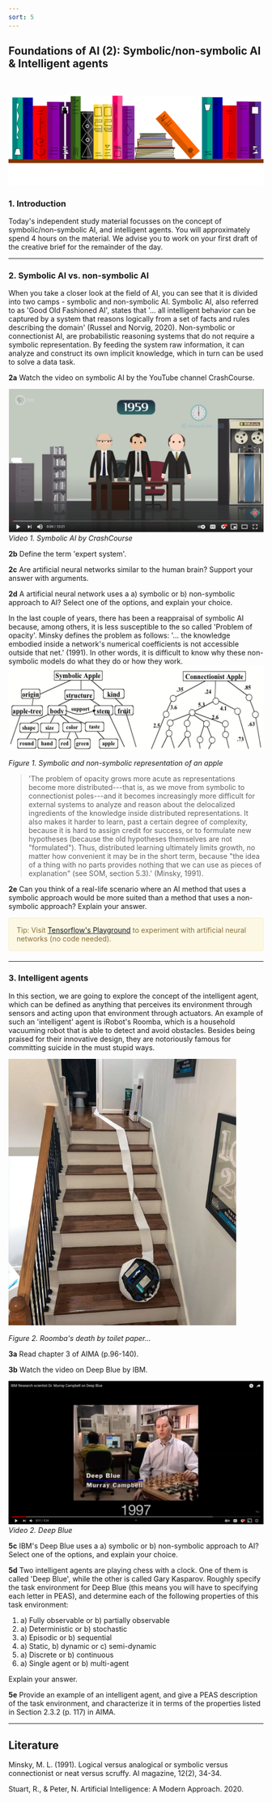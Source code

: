 ```yaml
---
sort: 5
---
```


## __Foundations of AI (2): Symbolic/non-symbolic AI & Intelligent agents__
\
\
<img src="./images/books_banner.png" alt="Books banner" width="600"/>

### 1. Introduction

Today's independent study material focusses on the concept of symbolic/non-symbolic AI, and intelligent agents. You will approximately spend 4 hours on the material. We advise you to work on your first draft of the creative brief for the remainder of the day.

***

### 2. Symbolic AI vs. non-symbolic AI

When you take a closer look at the field of AI, you can see that it is divided into two camps - symbolic and non-symbolic AI. Symbolic AI, also referred to as 'Good Old Fashioned AI', states that '... all intelligent behavior can be captured by a system that reasons logically from a set of facts and rules describing the domain' (Russel and Norvig, 2020). Non-symbolic or connectionist AI, are probabilistic reasoning systems that do not require a symbolic representation. By feeding the system raw information, it can analyze and construct its own implicit knowledge, which in turn can be used to solve a data task.

__2a__ Watch the video on symbolic AI by the YouTube channel CrashCourse.

[![Video 1.](./images/symbolic_ai.jpg)](https://www.youtube.com/watch?v=WHCo4m2VOws "Click on link to open video!")
*Video 1. Symbolic AI by CrashCourse*

__2b__ Define the term 'expert system'.

__2c__ Are artificial neural networks similar to the human brain?  Support your answer with arguments.

__2d__ A artificial neural network uses a a) symbolic or b) non-symbolic approach to AI? Select one of the options, and explain your choice.

In the last couple of years, there has been a reappraisal of symbolic AI because, among others, it is less susceptible to the so called 'Problem of opacity'. Minsky defines the problem as follows: '... the knowledge embodied inside a network's numerical coefficients is not accessible outside that net.' (1991). In other words, it is difficult to know why these non-symbolic models do what they do or how they work.
\
<img src="./images/symbolic_nonsymbolic_AI.png" alt="Symbolic and Non-symbolic AI" width="600"/>

*Figure 1. Symbolic and non-symbolic representation of an apple*

> 'The problem of opacity grows more acute as representations become more distributed---that is, as we move from symbolic to connectionist poles---and it becomes increasingly more difficult for external systems to analyze and reason about the delocalized ingredients of the knowledge inside distributed representations. It also makes it harder to learn, past a certain degree of complexity, because it is hard to assign credit for success, or to formulate new hypotheses (because the old hypotheses themselves are not "formulated"). Thus, distributed learning ultimately limits growth, no matter how convenient it may be in the short term, because "the idea of a thing with no parts provides nothing that we can use as pieces of explanation" (see SOM, section 5.3).' (Minsky, 1991).

__2e__ Can you think of a real-life scenario where an AI method that uses a symbolic approach would be more suited than a method that uses a non-symbolic approach? Explain your answer.

<div style="padding: 15px; border: 1px solid transparent; border-color: transparent; margin-bottom: 20px; border-radius: 4px; color: #8a6d3b;; background-color: #fcf8e3; border-color: #faebcc;">
Tip: Visit <a href="https://playground.tensorflow.org/#activation=tanh&batchSize=10&dataset=circle&regDataset=reg-plane&learningRate=0.03&regularizationRate=0&noise=0&networkShape=4,2&seed=0.12586&showTestData=false&discretize=false&percTrainData=50&x=true&y=true&xTimesY=false&xSquared=false&ySquared=false&cosX=false&sinX=false&cosY=false&sinY=false&collectStats=false&problem=classification&initZero=false&hideText=false/">Tensorflow's Playground</a> to experiment with artificial neural networks (no code needed).
</div>

***

### 3. Intelligent agents

In this section, we are going to explore the concept of the intelligent agent, which can be defined as anything that perceives its environment through sensors and acting upon that environment through actuators. An example of such an 'intelligent' agent is iRobot's Roomba, which is a household vacuuming robot that is able to detect and avoid obstacles. Besides being praised for their innovative design, they are notoriously famous for committing suicide in the must stupid ways.

<img src="./images/roomba.jpg" alt="Symbolic and Non-symbolic AI" width="450"/>

*Figure 2. Roomba's death by toilet paper...*

__3a__ Read chapter 3 of AIMA (p.96-140).

__3b__ Watch the video on Deep Blue by IBM.

[![Video 2.](./images/deep_blue.jpg)](https://www.youtube.com/watch?v=KFSVZlkHHmM "Click on link to open video!")
*Video 2. Deep Blue*

__5c__ IBM's Deep Blue uses a a) symbolic or b) non-symbolic approach to AI? Select one of the options, and explain your choice.

__5d__ Two intelligent agents are playing chess with a clock. One of them is called 'Deep Blue', while the other is called Gary Kasparov. Roughly specify the task environment for Deep Blue (this means you will have to specifying each letter in PEAS), and determine each of the following properties of this task environment:

1. a) Fully observable or b) partially observable
2. a) Deterministic or b) stochastic
3. a) Episodic or b) sequential
4. a) Static, b) dynamic or c) semi-dynamic
5. a) Discrete or b) continuous
6. a) Single agent or b) multi-agent

Explain your answer.

__5e__ Provide an example of an intelligent agent, and give a PEAS description of the task environment, and characterize it in terms of the properties listed in Section 2.3.2 (p. 117) in AIMA.

***

## __Literature__
Minsky, M. L. (1991). Logical versus analogical or symbolic versus connectionist or neat versus scruffy. AI magazine, 12(2), 34-34.

Stuart, R., & Peter, N. Artificial Intelligence: A Modern Approach. 2020.
